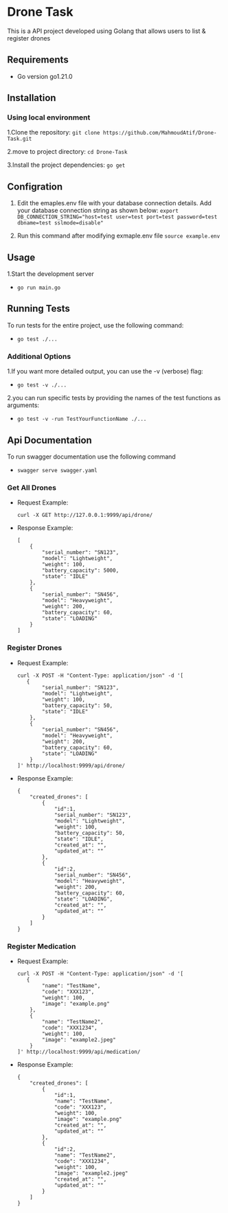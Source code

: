 # Drone Task
This is a API project developed using Golang that allows users to list & register drones

## Requirements
- Go version go1.21.0 

## Installation

### Using local environment
1.Clone the repository:
    `git clone https://github.com/MahmoudAtif/Drone-Task.git`

2.move to project directory:
    `cd Drone-Task`

3.Install the project dependencies:
    `go get`

## Configration
1. Edit the emaples.env file with your database connection details. Add your database connection string as shown below:
    `export DB_CONNECTION_STRING="host=test user=test port=test password=test dbname=test sslmode=disable"`

2. Run this command after modifying exmaple.env file
    `source example.env`
    
## Usage
1.Start the development server
-   `go run main.go`

## Running Tests
To run tests for the entire project, use the following command:
-   ```go test ./...```
### Additional Options
1.If you want more detailed output, you can use the -v (verbose) flag:
-   ```go test -v ./...```

2.you can run specific tests by providing the names of the test functions as arguments:
-   ```go test -v -run TestYourFunctionName ./...```

## Api Documentation
To run swagger documentation use the following command
-   ```swagger serve swagger.yaml```

### Get All Drones
- Request Example:
    ```
    curl -X GET http://127.0.0.1:9999/api/drone/
    ```
- Response Example:
    ```
    [
        {
            "serial_number": "SN123",
            "model": "Lightweight",
            "weight": 100,
            "battery_capacity": 5000,
            "state": "IDLE"
        },
        {
            "serial_number": "SN456",
            "model": "Heavyweight",
            "weight": 200,
            "battery_capacity": 60,
            "state": "LOADING"
        }
    ]
    ```
### Register Drones
- Request Example:
    ```
    curl -X POST -H "Content-Type: application/json" -d '[
       {
            "serial_number": "SN123",
            "model": "Lightweight",
            "weight": 100,
            "battery_capacity": 50,
            "state": "IDLE"
        },
        {
            "serial_number": "SN456",
            "model": "Heavyweight",
            "weight": 200,
            "battery_capacity": 60,
            "state": "LOADING"
        }
    ]' http://localhost:9999/api/drone/
    ```
- Response Example:
    ```
    {
        "created_drones": [
            {   
                "id":1,
                "serial_number": "SN123",
                "model": "Lightweight",
                "weight": 100,
                "battery_capacity": 50,
                "state": "IDLE",
                "created_at": "",
                "updated_at": ""
            },
            {
                "id":2,
                "serial_number": "SN456",
                "model": "Heavyweight",
                "weight": 200,
                "battery_capacity": 60,
                "state": "LOADING",
                "created_at": "",
                "updated_at": ""
            }
        ]
    }
    ```

### Register Medication
- Request Example:
    ```
    curl -X POST -H "Content-Type: application/json" -d '[
       {
            "name": "TestName",
            "code": "XXX123",
            "weight": 100,
            "image": "example.png"
        },
        {
            "name": "TestName2",
            "code": "XXX1234",
            "weight": 100,
            "image": "example2.jpeg"
        }
    ]' http://localhost:9999/api/medication/
    ```
- Response Example:
    ```
    {
        "created_drones": [
            {   
                "id":1,
                "name": "TestName",
                "code": "XXX123",
                "weight": 100,
                "image": "example.png"
                "created_at": "",
                "updated_at": ""
            },
            {
                "id":2,
                "name": "TestName2",
                "code": "XXX1234",
                "weight": 100,
                "image": "example2.jpeg"
                "created_at": "",
                "updated_at": ""
            }
        ]
    }
    ```

